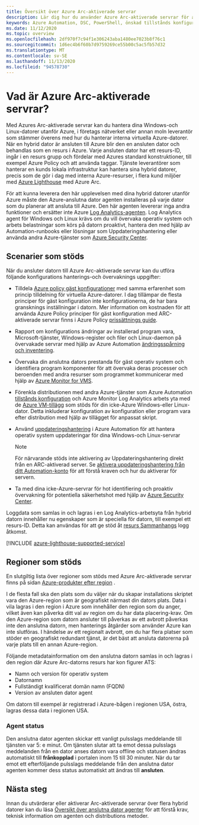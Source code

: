 ```yaml
---
title: Översikt över Azure Arc-aktiverade servrar
description: Lär dig hur du använder Azure Arc-aktiverade servrar för att hantera servrar som ligger utanför Azure som en Azure-resurs.
keywords: Azure Automation, DSC, PowerShell, önskad tillstånds konfiguration, uppdaterings hantering, ändrings spårning, inventering, Runbooks, python, grafisk, hybrid
ms.date: 11/12/2020
ms.topic: overview
ms.openlocfilehash: 2df970f7c94f1e306243aba1480ee7023b8f76c1
ms.sourcegitcommit: 1d6ec4b6f60b7d9759269ce55b00c5ac5fb57d32
ms.translationtype: MT
ms.contentlocale: sv-SE
ms.lasthandoff: 11/13/2020
ms.locfileid: "94578730"
---
```

# <a name="what-is-azure-arc-enabled-servers"></a>Vad är Azure Arc-aktiverade servrar?

Med Azures Arc-aktiverade servrar kan du hantera dina Windows-och Linux-datorer utanför Azure, i företags nätverket eller annan moln leverantör som stämmer överens med hur du hanterar interna virtuella Azure-datorer. När en hybrid dator är ansluten till Azure blir den en ansluten dator och behandlas som en resurs i Azure. Varje ansluten dator har ett resurs-ID, ingår i en resurs grupp och fördelar med Azures standard konstruktioner, till exempel Azure Policy och att använda taggar. Tjänste leverantörer som hanterar en kunds lokala infrastruktur kan hantera sina hybrid datorer, precis som de gör i dag med interna Azure-resurser, i flera kund miljöer med [Azure Lighthouse](../../lighthouse/how-to/manage-hybrid-infrastructure-arc.md) med Azure Arc.

För att kunna leverera den här upplevelsen med dina hybrid datorer utanför Azure måste den Azure-anslutna dator agenten installeras på varje dator som du planerar att ansluta till Azure. Den här agenten levererar inga andra funktioner och ersätter inte Azure [Log Analytics-agenten](../../azure-monitor/platform/log-analytics-agent.md). Log Analytics agent för Windows och Linux krävs om du vill övervaka operativ system och arbets belastningar som körs på datorn proaktivt, hantera den med hjälp av Automation-runbooks eller lösningar som Uppdateringshantering eller använda andra Azure-tjänster som [Azure Security Center](../../security-center/security-center-introduction.md).

## <a name="supported-scenarios"></a>Scenarier som stöds

När du ansluter datorn till Azure Arc-aktiverade servrar kan du utföra följande konfigurations hanterings-och övervaknings uppgifter:

- Tilldela [Azure policy gäst konfigurationer](../../governance/policy/concepts/guest-configuration.md) med samma erfarenhet som princip tilldelning för virtuella Azure-datorer. I dag tillämpar de flesta principer för gäst konfiguration inte konfigurationerna, de har bara gransknings inställningar i datorn. Mer information om kostnaden för att använda Azure Policy principer för gäst konfiguration med ARC-aktiverade servrar finns i Azure Policy [prissättnings guide](https://azure.microsoft.com/pricing/details/azure-policy/).

- Rapport om konfigurations ändringar av installerad program vara, Microsoft-tjänster, Windows-register och filer och Linux-daemon på övervakade servrar med hjälp av Azure Automation [ändringsspårning och inventering](../../automation/change-tracking/overview.md).

- Övervaka din anslutna dators prestanda för gäst operativ system och identifiera program komponenter för att övervaka deras processer och beroenden med andra resurser som programmet kommunicerar med hjälp av [Azure Monitor for VMS](../../azure-monitor/insights/vminsights-overview.md).

- Förenkla distributionen med andra Azure-tjänster som Azure Automation [tillstånds konfiguration](../../automation/automation-dsc-overview.md) och Azure Monitor Log Analytics arbets yta med de [Azure VM-tillägg](manage-vm-extensions.md) som stöds för din icke-Azure Windows-eller Linux-dator. Detta inkluderar konfiguration av konfiguration eller program vara efter distribution med hjälp av tillägget för anpassat skript.

- Använd [uppdateringshantering](../../automation/update-management/update-mgmt-overview.md) i Azure Automation för att hantera operativ system uppdateringar för dina Windows-och Linux-servrar

    > [!NOTE]
    > För närvarande stöds inte aktivering av Uppdateringshantering direkt från en ARC-aktiverad server. Se [aktivera uppdateringshantering från ditt Automation-konto](../../automation/update-management/enable-from-automation-account.md) för att förstå kraven och hur du aktiverar för servern.

- Ta med dina icke-Azure-servrar för hot identifiering och proaktiv övervakning för potentiella säkerhetshot med hjälp av [Azure Security Center](../../security-center/security-center-introduction.md).

Loggdata som samlas in och lagras i en Log Analytics-arbetsyta från hybrid datorn innehåller nu egenskaper som är speciella för datorn, till exempel ett resurs-ID. Detta kan användas för att ge stöd åt [resurs Sammanhangs](../../azure-monitor/platform/design-logs-deployment.md#access-mode) logg åtkomst.

[!INCLUDE [azure-lighthouse-supported-service](../../../includes/azure-lighthouse-supported-service.md)]

## <a name="supported-regions"></a>Regioner som stöds

En slutgiltig lista över regioner som stöds med Azure Arc-aktiverade servrar finns på sidan [Azure-produkter efter region](https://azure.microsoft.com/global-infrastructure/services/?products=azure-arc) .

I de flesta fall ska den plats som du väljer när du skapar installations skriptet vara den Azure-region som är geografiskt närmast din dators plats. Data i vila lagras i den region i Azure som innehåller den region som du anger, vilket även kan påverka ditt val av region om du har data placering-krav. Om den Azure-region som datorn ansluter till påverkas av ett avbrott påverkas inte den anslutna datorn, men hanterings åtgärder som använder Azure kan inte slutföras. I händelse av ett regionalt avbrott, om du har flera platser som stöder en geografiskt redundant tjänst, är det bäst att ansluta datorerna på varje plats till en annan Azure-region.

Följande metadatainformation om den anslutna datorn samlas in och lagras i den region där Azure Arc-datorns resurs har kon figurer ATS:

- Namn och version för operativ system
- Datornamn
- Fullständigt kvalificerat domän namn (FQDN)
- Version av ansluten dator agent

Om datorn till exempel är registrerad i Azure-bågen i regionen USA, östra, lagras dessa data i regionen USA.

### <a name="agent-status"></a>Agent status

Den anslutna dator agenten skickar ett vanligt pulsslags meddelande till tjänsten var 5: e minut. Om tjänsten slutar att ta emot dessa pulsslags meddelanden från en dator anses datorn vara offline och statusen ändras automatiskt till **frånkopplad** i portalen inom 15 till 30 minuter. När du tar emot ett efterföljande pulsslags meddelande från den anslutna dator agenten kommer dess status automatiskt att ändras till **ansluten**.

## <a name="next-steps"></a>Nästa steg

Innan du utvärderar eller aktiverar Arc-aktiverade servrar över flera hybrid datorer kan du läsa [Översikt över anslutna dator agenter](agent-overview.md) för att förstå krav, teknisk information om agenten och distributions metoder.